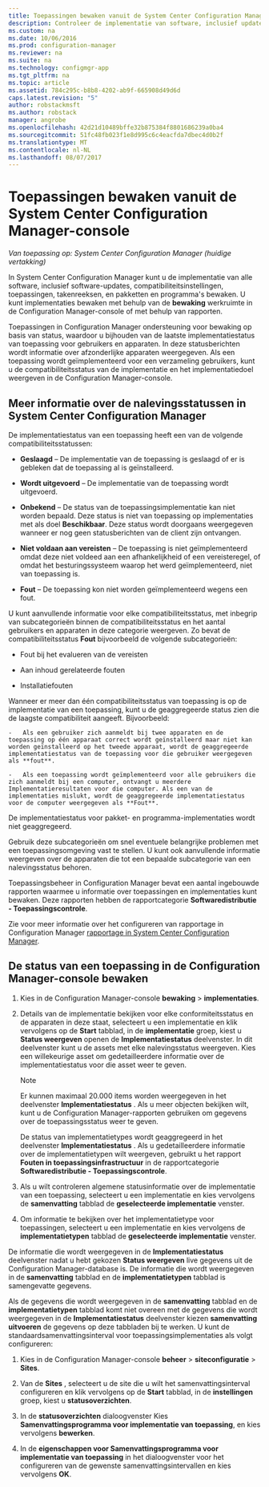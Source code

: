 ```yaml
---
title: Toepassingen bewaken vanuit de System Center Configuration Manager-console | Microsoft Docs
description: Controleer de implementatie van software, inclusief updates, compatibiliteitsinstellingen en toepassingen met behulp van de werkruimte bewaking in Configuration Manager.
ms.custom: na
ms.date: 10/06/2016
ms.prod: configuration-manager
ms.reviewer: na
ms.suite: na
ms.technology: configmgr-app
ms.tgt_pltfrm: na
ms.topic: article
ms.assetid: 784c295c-b8b8-4202-ab9f-665908d49d6d
caps.latest.revision: "5"
author: robstackmsft
ms.author: robstack
manager: angrobe
ms.openlocfilehash: 42d21d10489bffe32b875384f8801686239a0ba4
ms.sourcegitcommit: 51fc48fb023f1e8d995c6c4eacfda7dbec4d0b2f
ms.translationtype: MT
ms.contentlocale: nl-NL
ms.lasthandoff: 08/07/2017
---
```

# <a name="monitor-applications-from-the-system-center-configuration-manager-console"></a>Toepassingen bewaken vanuit de System Center Configuration Manager-console

*Van toepassing op: System Center Configuration Manager (huidige vertakking)*


In System Center Configuration Manager kunt u de implementatie van alle software, inclusief software-updates, compatibiliteitsinstellingen, toepassingen, takenreeksen, en pakketten en programma's bewaken. U kunt implementaties bewaken met behulp van de **bewaking** werkruimte in de Configuration Manager-console of met behulp van rapporten.  

 Toepassingen in Configuration Manager ondersteuning voor bewaking op basis van status, waardoor u bijhouden van de laatste implementatiestatus van toepassing voor gebruikers en apparaten. In deze statusberichten wordt informatie over afzonderlijke apparaten weergegeven. Als een toepassing wordt geïmplementeerd voor een verzameling gebruikers, kunt u de compatibiliteitsstatus van de implementatie en het implementatiedoel weergeven in de Configuration Manager-console.  

## <a name="learn-about-compliance-states-in-system-center-configuration-manager"></a>Meer informatie over de nalevingsstatussen in System Center Configuration Manager
 De implementatiestatus van een toepassing heeft een van de volgende compatibiliteitsstatussen:  

-   **Geslaagd** – De implementatie van de toepassing is geslaagd of er is gebleken dat de toepassing al is geïnstalleerd.  

-   **Wordt uitgevoerd** – De implementatie van de toepassing wordt uitgevoerd.  

-   **Onbekend** – De status van de toepassingsimplementatie kan niet worden bepaald. Deze status is niet van toepassing op implementaties met als doel **Beschikbaar**. Deze status wordt doorgaans weergegeven wanneer er nog geen statusberichten van de client zijn ontvangen.  

-   **Niet voldaan aan vereisten** – De toepassing is niet geïmplementeerd omdat deze niet voldeed aan een afhankelijkheid of een vereisteregel, of omdat het besturingssysteem waarop het werd geïmplementeerd, niet van toepassing is.  

-   **Fout** – De toepassing kon niet worden geïmplementeerd wegens een fout.  

U kunt aanvullende informatie voor elke compatibiliteitsstatus, met inbegrip van subcategorieën binnen de compatibiliteitsstatus en het aantal gebruikers en apparaten in deze categorie weergeven. Zo bevat de compatibiliteitsstatus **Fout** bijvoorbeeld de volgende subcategorieën:  

-   Fout bij het evalueren van de vereisten  

-   Aan inhoud gerelateerde fouten  

-   Installatiefouten  

 Wanneer er meer dan één compatibiliteitsstatus van toepassing is op de implementatie van een toepassing, kunt u de geaggregeerde status zien die de laagste compatibiliteit aangeeft. Bijvoorbeeld:  

    -   Als een gebruiker zich aanmeldt bij twee apparaten en de toepassing op één apparaat correct wordt geïnstalleerd maar niet kan worden geïnstalleerd op het tweede apparaat, wordt de geaggregeerde implementatiestatus van de toepassing voor die gebruiker weergegeven als **fout**.  

    -   Als een toepassing wordt geïmplementeerd voor alle gebruikers die zich aanmeldt bij een computer, ontvangt u meerdere Implementatieresultaten voor die computer. Als een van de implementaties mislukt, wordt de geaggregeerde implementatiestatus voor de computer weergegeven als **Fout**.  

De implementatiestatus voor pakket- en programma-implementaties wordt niet geaggregeerd.  

 Gebruik deze subcategorieën om snel eventuele belangrijke problemen met een toepassingsomgeving vast te stellen. U kunt ook aanvullende informatie weergeven over de apparaten die tot een bepaalde subcategorie van een nalevingsstatus behoren.  

 Toepassingsbeheer in Configuration Manager bevat een aantal ingebouwde rapporten waarmee u informatie over toepassingen en implementaties kunt bewaken. Deze rapporten hebben de rapportcategorie **Softwaredistributie - Toepassingscontrole**.  

 Zie voor meer informatie over het configureren van rapportage in Configuration Manager [rapportage in System Center Configuration Manager](../../core/servers/manage/reporting.md).  

## <a name="monitor-the-state-of-an-application-in-the-configuration-manager-console"></a>De status van een toepassing in de Configuration Manager-console bewaken  

1.  Kies in de Configuration Manager-console **bewaking** > **implementaties**.  

3.  Details van de implementatie bekijken voor elke conformiteitsstatus en de apparaten in deze staat, selecteert u een implementatie en klik vervolgens op de **Start** tabblad, in de **implementatie** groep, kiest u **Status weergeven** openen de **Implementatiestatus** deelvenster. In dit deelvenster kunt u de assets met elke nalevingsstatus weergeven. Kies een willekeurige asset om gedetailleerdere informatie over de implementatiestatus voor die asset weer te geven.  

    > [!NOTE]  
    >  Er kunnen maximaal 20.000 items worden weergegeven in het deelvenster **Implementatiestatus** . Als u meer objecten bekijken wilt, kunt u de Configuration Manager-rapporten gebruiken om gegevens over de toepassingsstatus weer te geven.  
    >   
    >  De status van implementatietypes wordt geaggregeerd in het deelvenster **Implementatiestatus** . Als u gedetailleerdere informatie over de implementatietypen wilt weergeven, gebruikt u het rapport **Fouten in toepassingsinfrastructuur** in de rapportcategorie **Softwaredistributie - Toepassingscontrole**.  

4.  Als u wilt controleren algemene statusinformatie over de implementatie van een toepassing, selecteert u een implementatie en kies vervolgens de **samenvatting** tabblad de **geselecteerde implementatie** venster.  

5.  Om informatie te bekijken over het implementatietype voor toepassingen, selecteert u een implementatie en kies vervolgens de **implementatietypen** tabblad de **geselecteerde implementatie** venster.  

De informatie die wordt weergegeven in de **Implementatiestatus** deelvenster nadat u hebt gekozen **Status weergeven** live gegevens uit de Configuration Manager-database is. De informatie die wordt weergegeven in de **samenvatting** tabblad en de **implementatietypen** tabblad is samengevatte gegevens.

Als de gegevens die wordt weergegeven in de **samenvatting** tabblad en de **implementatietypen** tabblad komt niet overeen met de gegevens die wordt weergegeven in de **Implementatiestatus** deelvenster kiezen **samenvatting uitvoeren** de gegevens op deze tabbladen bij te werken. U kunt de standaardsamenvattingsinterval voor toepassingsimplementaties als volgt configureren:  

1. Kies in de Configuration Manager-console **beheer** > **siteconfiguratie** > **Sites**.

2. Van de **Sites** , selecteert u de site die u wilt het samenvattingsinterval configureren en klik vervolgens op de **Start** tabblad, in de **instellingen** groep, kiest u **statusoverzichten**.

3. In de **statusoverzichten** dialoogvenster Kies **Samenvattingsprogramma voor implementatie van toepassing**, en kies vervolgens **bewerken**.  

4. In de **eigenschappen voor Samenvattingsprogramma voor implementatie van toepassing** in het dialoogvenster voor het configureren van de gewenste samenvattingsintervallen en kies vervolgens **OK**.  
